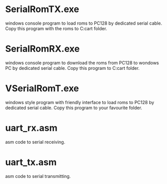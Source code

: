 # SerialRomTX.exe 
windows console program to load roms to PC128 by dedicated serial cable. Copy this program with the roms to C:cart folder.

# SerialRomRX.exe
windows console program to download the roms from PC128 to wondows PC by dedicated serial cable. Copy this program to C:cart folder.

# VSerialRomT.exe
windows style program with friendly interface to load roms to PC128 by dedicated serial cable. Copy this program to your favourite folder.

# uart_rx.asm
asm code to serial receiving.

# uart_tx.asm
asm code to serial transmitting.
